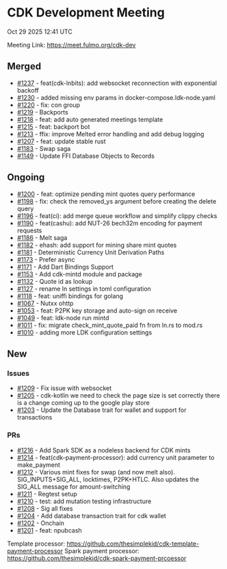 # CDK Development Meeting

Oct 29 2025 12:41 UTC

Meeting Link: https://meet.fulmo.org/cdk-dev

## Merged

- [#1237](https://github.com/cashubtc/cdk/pull/1237) - feat(cdk-lnbits): add websocket reconnection with exponential backoff
- [#1230](https://github.com/cashubtc/cdk/pull/1230) - added missing env params in docker-compose.ldk-node.yaml
- [#1220](https://github.com/cashubtc/cdk/pull/1220) - fix: con group
- [#1219](https://github.com/cashubtc/cdk/pull/1219) - Backports
- [#1218](https://github.com/cashubtc/cdk/pull/1218) - feat: add auto generated meetings template
- [#1215](https://github.com/cashubtc/cdk/pull/1215) - feat: backport bot
- [#1213](https://github.com/cashubtc/cdk/pull/1213) - ffix: improve Melted error handling and add debug logging
- [#1207](https://github.com/cashubtc/cdk/pull/1207) - feat: update stable rust
- [#1183](https://github.com/cashubtc/cdk/pull/1183) - Swap saga
- [#1149](https://github.com/cashubtc/cdk/pull/1149) - Update FFI Database Objects to Records

## Ongoing

- [#1200](https://github.com/cashubtc/cdk/pull/1200) - feat: optimize pending mint quotes query performance
- [#1198](https://github.com/cashubtc/cdk/pull/1198) - fix: check the removed_ys argument before creating the delete query
- [#1196](https://github.com/cashubtc/cdk/pull/1196) - feat(ci): add merge queue workflow and simplify clippy checks
- [#1190](https://github.com/cashubtc/cdk/pull/1190) - feat(cashu): add NUT-26 bech32m encoding for payment requests
- [#1186](https://github.com/cashubtc/cdk/pull/1186) - Melt saga
- [#1182](https://github.com/cashubtc/cdk/pull/1182) - ehash: add support for mining share mint quotes
- [#1181](https://github.com/cashubtc/cdk/pull/1181) - Deterministic Currency Unit Derivation Paths
- [#1173](https://github.com/cashubtc/cdk/pull/1173) - Prefer async
- [#1171](https://github.com/cashubtc/cdk/pull/1171) - Add Dart Bindings Support
- [#1153](https://github.com/cashubtc/cdk/pull/1153) - Add cdk-mintd module and package
- [#1132](https://github.com/cashubtc/cdk/pull/1132) - Quote id as lookup
- [#1127](https://github.com/cashubtc/cdk/pull/1127) - rename ln settings in toml configuration
- [#1118](https://github.com/cashubtc/cdk/pull/1118) - feat: uniffi bindings for golang
- [#1067](https://github.com/cashubtc/cdk/pull/1067) - Nutxx ohttp
- [#1053](https://github.com/cashubtc/cdk/pull/1053) - feat: P2PK key storage and auto-sign on receive
- [#1049](https://github.com/cashubtc/cdk/pull/1049) - feat: ldk-node run mintd
- [#1011](https://github.com/cashubtc/cdk/pull/1011) - fix: migrate check_mint_quote_paid fn from ln.rs to mod.rs
- [#1010](https://github.com/cashubtc/cdk/pull/1010) - adding more LDK configuration settings

## New

### Issues

- [#1209](https://github.com/cashubtc/cdk/issues/1209) - Fix issue with websocket
- [#1205](https://github.com/cashubtc/cdk/issues/1205) - cdk-kotlin we need to check the page size is set correctly there is a change coming up to the google play store
- [#1203](https://github.com/cashubtc/cdk/issues/1203) - Update the Database trait for wallet and support for transactions

### PRs

- [#1216](https://github.com/cashubtc/cdk/pull/1216) - Add Spark SDK as a nodeless backend for CDK mints
- [#1214](https://github.com/cashubtc/cdk/pull/1214) - feat(cdk-payment-processor): add currency unit parameter to make_payment
- [#1212](https://github.com/cashubtc/cdk/pull/1212) - Various mint fixes for swap (and now melt also). SIG_INPUTS+SIG_ALL, locktimes, P2PK+HTLC. Also updates the SIG_ALL message for amount-switching
- [#1211](https://github.com/cashubtc/cdk/pull/1211) - Regtest setup
- [#1210](https://github.com/cashubtc/cdk/pull/1210) - test: add mutation testing infrastructure
- [#1208](https://github.com/cashubtc/cdk/pull/1208) - Sig all fixes
- [#1204](https://github.com/cashubtc/cdk/pull/1204) - Add database transaction trait for cdk wallet
- [#1202](https://github.com/cashubtc/cdk/pull/1202) - Onchain
- [#1201](https://github.com/cashubtc/cdk/pull/1201) - feat: npubcash

Template processor: https://github.com/thesimplekid/cdk-template-payment-processor
Spark payment processor: https://github.com/thesimplekid/cdk-spark-payment-prcoessor
